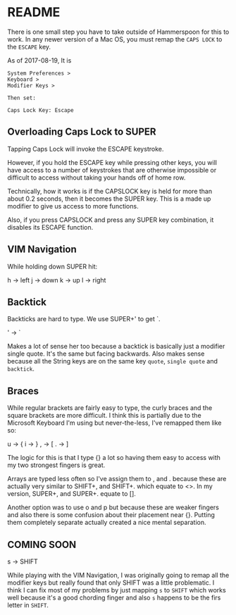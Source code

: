 # README

There is one small step you have to take outside of Hammerspoon for this to
work. In any newer version of a Mac OS, you must remap the `CAPS LOCK` to the
`ESCAPE` key.

As of 2017-08-19, It is

```
System Preferences >
Keyboard >
Modifier Keys >

Then set:

Caps Lock Key: Escape
```


## Overloading Caps Lock to SUPER

Tapping Caps Lock will invoke the ESCAPE keystroke.

However, if you hold the ESCAPE key while pressing other keys, you will have
access to a number of keystrokes that are otherwise impossible or difficult
to access without taking your hands off of home row.

Technically, how it works is if the CAPSLOCK key is held for more than about 0.2 seconds, then it becomes the SUPER key. This is a made up modifier to give us access to more functions.

Also, if you press CAPSLOCK and press any SUPER key combination, it disables its ESCAPE function.



## VIM Navigation

While holding down SUPER hit:

  h -> left
  j -> down
  k -> up
  l -> right


## Backtick

Backticks are hard to type. We use SUPER+' to get `.

  ' -> `

Makes a lot of sense her too because a backtick is basically just a modifier single quote. It's the same but facing backwards. Also makes sense because all the String keys are on the same key `quote`, `single quote` and `backtick`.


## Braces

While regular brackets are fairly easy to type, the curly braces and the square brackets are more difficult. I think this is partially due to the Microsoft Keyboard I'm using but never-the-less, I've remapped them like so:

  u -> {
  i -> }
  , -> [
  . -> ]

The logic for this is that I type {} a lot so having them easy to access with my two strongest fingers is great.

Arrays are typed less often so I've assign them to , and . because these are actually very similar to SHIFT+, and SHIFT+. which equate to <>. In my version, SUPER+, and SUPER+. equate to [].

Another option was to use o and p but because these are weaker fingers and also there is some confusion about their placement near {}. Putting them completely separate actually created a nice mental separation.


## COMING SOON

  s -> SHIFT

While playing with the VIM Navigation, I was originally going to remap all the modifier keys but really found that only SHIFT was a little problematic. I think I can fix most of my problems by just mapping `s` to `SHIFT` which works well because it's a good chording finger and also `s` happens to be the firs letter in `SHIFT`.